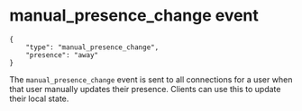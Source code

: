# manual_presence_change event

	{
		"type": "manual_presence_change",
		"presence": "away"
	}

The `manual_presence_change` event is sent to all connections for a user when
that user manually updates their presence. Clients can use this to update
their local state.
